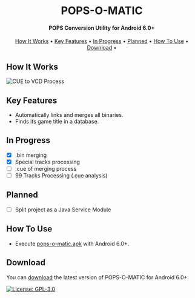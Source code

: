 <h1 align="center">
  <br>
  POPS-O-MATIC
  <br>
</h1>

<h4 align="center">POPS Conversion Utility for Android 6.0+</h4>

<p align="center">
  <a href="#how-it-works">How It Works</a> •
  <a href="#key-features">Key Features</a> •
  <a href="#in-progress">In Progress</a> •
  <a href="#planned">Planned</a> •
  <a href="#how-to-use">How To Use</a> •
  <a href="#download">Download</a> •
</p>

## How It Works
![CUE to VCD Process](https://github.com/Mat1az/pops-o-matic/assets/39683242/e435cc4d-4529-457d-9be2-107346b9bb92)

## Key Features

* Automatically links and merges all binaries.
* Finds its game title in a database.


## In Progress
- [x] .bin merging
- [x] Special tracks processing
- [ ] .cue of merging process
- [ ] 99 Tracks Processing (.cue analysis)

## Planned
- [ ] Split project as a Java Service Module

## How To Use

* Execute [pops-o-matic.apk](https://github.com/Mat1az/pops-o-matic/releases/latest) with Android 6.0+.

## Download

You can [download](https://github.com/Mat1az/pops-o-matic/releases/latest) the latest version of POPS-O-MATIC for Android 6.0+.

[![License: GPL-3.0](https://img.shields.io/badge/License-GPLv3-blue.svg)](https://www.gnu.org/licenses/gpl-3.0.html)
